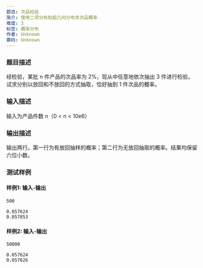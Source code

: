 ```yaml
---
题目: 次品检验
简介: 使用二项分布和超几何分布求次品概率
难度: 3
标签: 概率分布
作者: Unknown
慕码: Unknown
---
```


### 题目描述

经检验，某批 n 件产品的次品率为 2%，现从中任意地依次抽出 3 件进行检验，试求分别以放回和不放回的方式抽取，恰好抽到 1 件次品的概率。

### 输入描述

输入为产品件数 n（0 \< n \< 10e6） 

### 输出描述

输出两行。第一行为有放回抽样的概率；第二行为无放回抽取的概率。结果均保留六位小数。

### 测试样例

#### 样例1: 输入-输出

```
500
```

```
0.057624
0.057853
```

#### 样例2: 输入-输出

```
50000
```

```
0.057624
0.057626
```


